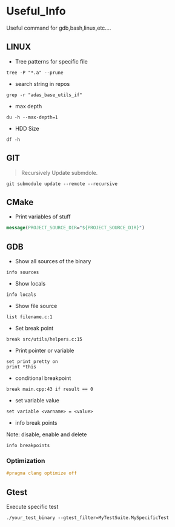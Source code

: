 # Useful_Info
Useful command for gdb,bash,linux,etc....

## LINUX

* Tree patterns for specific file

```console
tree -P "*.a" --prune
```

* search string in repos

```console
grep -r "adas_base_utils_if"
```

* max depth

```console
du -h --max-depth=1
```

* HDD Size

```console
df -h
```

## GIT

> Recursively Update submdole.

```console
git submodule update --remote --recursive
```

## CMake

* Print variables of stuff

```cmake
message(PROJECT_SOURCE_DIR="${PROJECT_SOURCE_DIR}")
```

## GDB

* Show all sources of the binary

```console
info sources
```

* Show locals

```console
info locals
```

* Show file source

```console
list filename.c:1
```

* Set break point

```console
break src/utils/helpers.c:15
```

* Print pointer or variable

```console
set print pretty on
print *this
```

* conditional breakpoint 

```console
break main.cpp:43 if result == 0
```

* set variable value

```console
set variable <varname> = <value>

```

* info break points

Note: disable, enable and delete

```console
info breakpoints
```

### Optimization

```cpp
#pragma clang optimize off
```

## Gtest

Execute specific test

```console
./your_test_binary --gtest_filter=MyTestSuite.MySpecificTest
```
